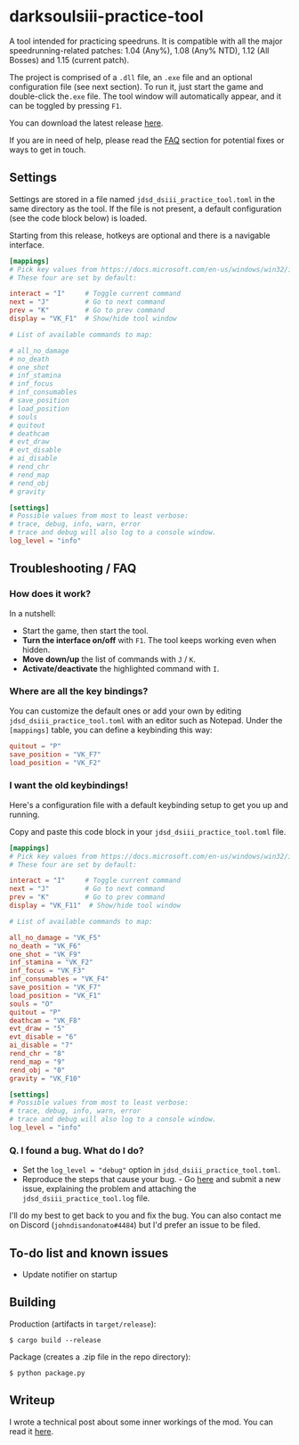 # darksoulsiii-practice-tool

A tool intended for practicing speedruns. It is compatible with all the major
speedrunning-related patches: 1.04 (Any%), 1.08 (Any% NTD), 1.12 (All Bosses)
and 1.15 (current patch).

The project is comprised of a `.dll` file, an `.exe` file and an optional
configuration file (see next section). To run it, just start the game and
double-click the`.exe` file. The tool window will automatically appear,
and it can be toggled by pressing `F1`.

You can download the latest release [here](https://github.com/veeenu/darksoulsiii-practice-tool/releases).

If you are in need of help, please read the [FAQ](#troubleshooting--faq) section
for potential fixes or ways to get in touch.

## Settings

Settings are stored in a file named `jdsd_dsiii_practice_tool.toml` in the
same directory as the tool. If the file is not present, a default configuration
(see the code block below) is loaded.

Starting from this release, hotkeys are optional and there is a navigable
interface.

```toml
[mappings]
# Pick key values from https://docs.microsoft.com/en-us/windows/win32/inputdev/virtual-key-codes
# These four are set by default:

interact = "I"     # Toggle current command
next = "J"         # Go to next command
prev = "K"         # Go to prev command
display = "VK_F1"  # Show/hide tool window

# List of available commands to map:

# all_no_damage
# no_death
# one_shot
# inf_stamina
# inf_focus
# inf_consumables
# save_position
# load_position
# souls
# quitout
# deathcam
# evt_draw
# evt_disable
# ai_disable
# rend_chr
# rend_map
# rend_obj
# gravity

[settings]
# Possible values from most to least verbose:
# trace, debug, info, warn, error
# trace and debug will also log to a console window.
log_level = "info"
```

## Troubleshooting / FAQ

### How does it work?

In a nutshell:

- Start the game, then start the tool.
- **Turn the interface on/off** with `F1`. The tool keeps working even when hidden.
- **Move down/up** the list of commands with `J` / `K`.
- **Activate/deactivate** the highlighted command with `I`.

### Where are all the key bindings?

You can customize the default ones or add your own by editing
`jdsd_dsiii_practice_tool.toml` with an editor such as Notepad. Under the
`[mappings]` table, you can define a keybinding this way:

```toml
quitout = "P"
save_position = "VK_F7"
load_position = "VK_F2"
```

### I want the old keybindings!

Here's a configuration file with a default keybinding setup to get you up and running.

Copy and paste this code block in your `jdsd_dsiii_practice_tool.toml` file.

```toml
[mappings]
# Pick key values from https://docs.microsoft.com/en-us/windows/win32/inputdev/virtual-key-codes
# These four are set by default:

interact = "I"     # Toggle current command
next = "J"         # Go to next command
prev = "K"         # Go to prev command
display = "VK_F11"  # Show/hide tool window

# List of available commands to map:

all_no_damage = "VK_F5"
no_death = "VK_F6"
one_shot = "VK_F9"
inf_stamina = "VK_F2"
inf_focus = "VK_F3"
inf_consumables = "VK_F4"
save_position = "VK_F7"
load_position = "VK_F1"
souls = "O"
quitout = "P"
deathcam = "VK_F8"
evt_draw = "5"
evt_disable = "6"
ai_disable = "7"
rend_chr = "8"
rend_map = "9"
rend_obj = "0"
gravity = "VK_F10"

[settings]
# Possible values from most to least verbose:
# trace, debug, info, warn, error
# trace and debug will also log to a console window.
log_level = "info"
```

### Q. I found a bug. What do I do?

- Set the `log_level = "debug"` option in `jdsd_dsiii_practice_tool.toml`.
- Reproduce the steps that cause your bug. - Go
  [here](https://github.com/veeenu/darksoulsiii-practice-tool/issues/new)
  and submit a new issue, explaining the problem and attaching the
  `jdsd_dsiii_practice_tool.log` file.

I'll do my best to get back to you and fix the bug. You can also contact
me on Discord (`johndisandonato#4484`) but I'd prefer an issue to be filed.

## To-do list and known issues

- Update notifier on startup

## Building

Production (artifacts in `target/release`):

```
$ cargo build --release
```

Package (creates a .zip file in the repo directory):

```
$ python package.py
```

## Writeup

I wrote a technical post about some inner workings of the mod.
You can read it [here](http://veeenu.github.io/2019/08/18/sekiro-practice-tool-architecture.html).
